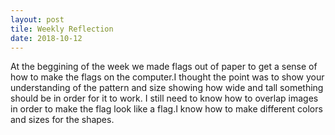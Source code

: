 ```yaml
---
layout: post
tile: Weekly Reflection
date: 2018-10-12
---
```


At the beggining of the week we made flags out of paper to get a sense of how to make the flags on the computer.I thought the point was to show your understanding of the pattern and size showing how wide and tall something should be in order for it to work. I still need to know how to overlap images in order to make the flag look like a flag.I know how to make different colors and sizes for the shapes.
